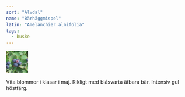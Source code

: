 ```yaml
---
sort: "Alvdal"
name: "Bärhäggmispel"
latin: "Amelanchier alnifolia"
tags:
  - buske
---
```


<img src="/img/amelanchier-alnifolia.jpg" width="60" data-srcset="1x, 1.5x, 2x" alt="Amelanchier alnifolia" data-attribution="https://commons.wikimedia.org/wiki/File:Amelanchier_alnifolia.jpg">

Vita blommor i klasar i maj. Rikligt med blåsvarta ätbara bär. Intensiv gul höstfärg.
